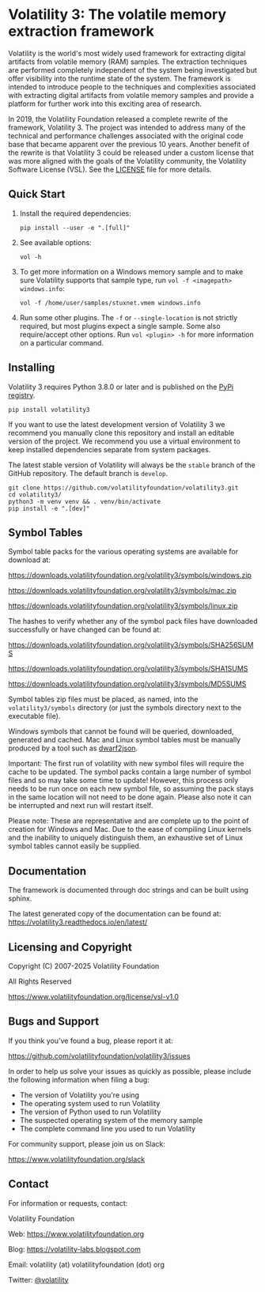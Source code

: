 # Volatility 3: The volatile memory extraction framework

Volatility is the world's most widely used framework for extracting digital
artifacts from volatile memory (RAM) samples. The extraction techniques are
performed completely independent of the system being investigated but offer
visibility into the runtime state of the system. The framework is intended
to introduce people to the techniques and complexities associated with
extracting digital artifacts from volatile memory samples and provide a
platform for further work into this exciting area of research.

In 2019, the Volatility Foundation released a complete rewrite of the
framework, Volatility 3. The project was intended to address many of the
technical and performance challenges associated with the original
code base that became apparent over the previous 10 years. Another benefit
of the rewrite is that Volatility 3 could be released under a custom
license that was more aligned with the goals of the Volatility community,
the Volatility Software License (VSL). See the
[LICENSE](https://www.volatilityfoundation.org/license/vsl-v1.0) file for
more details.

## Quick Start

1. Install the required dependencies:

    ```shell
    pip install --user -e ".[full]"
    ```

2. See available options:

    ```shell
    vol -h
    ```

3. To get more information on a Windows memory sample and to make sure Volatility supports that sample type, run `vol -f <imagepath> windows.info`:

    ```shell
    vol -f /home/user/samples/stuxnet.vmem windows.info
    ```

4. Run some other plugins. The `-f` or `--single-location` is not strictly required, but most plugins expect a single sample.
Some also require/accept other options.  Run `vol <plugin> -h` for more information on a particular command.

## Installing

Volatility 3 requires Python 3.8.0 or later and is published on the [PyPi registry](https://pypi.org/project/volatility3).

```shell
pip install volatility3
```

If you want to use the latest development version of Volatility 3 we recommend you manually clone this repository and install an editable version of the project.
We recommend you use a virtual environment to keep installed dependencies separate from system packages.

The latest stable version of Volatility will always be the `stable` branch of the GitHub repository. The default branch is `develop`.

```shell
git clone https://github.com/volatilityfoundation/volatility3.git
cd volatility3/
python3 -m venv venv && . venv/bin/activate
pip install -e ".[dev]"
```

## Symbol Tables

Symbol table packs for the various operating systems are available for download at:

<https://downloads.volatilityfoundation.org/volatility3/symbols/windows.zip>

<https://downloads.volatilityfoundation.org/volatility3/symbols/mac.zip>

<https://downloads.volatilityfoundation.org/volatility3/symbols/linux.zip>

The hashes to verify whether any of the symbol pack files have downloaded successfully or have changed can be found at:

<https://downloads.volatilityfoundation.org/volatility3/symbols/SHA256SUMS>

<https://downloads.volatilityfoundation.org/volatility3/symbols/SHA1SUMS>

<https://downloads.volatilityfoundation.org/volatility3/symbols/MD5SUMS>

Symbol tables zip files must be placed, as named, into the `volatility3/symbols` directory (or just the symbols directory next to the executable file).

Windows symbols that cannot be found will be queried, downloaded, generated and cached.  Mac and Linux symbol tables must be manually produced by a tool such as [dwarf2json](https://github.com/volatilityfoundation/dwarf2json).

Important: The first run of volatility with new symbol files will require the cache to be updated.  The symbol packs contain a large number of symbol files and so may take some time to update!
However, this process only needs to be run once on each new symbol file, so assuming the pack stays in the same location will not need to be done again.  Please also note it can be interrupted and next run will restart itself.

Please note: These are representative and are complete up to the point of creation for Windows and Mac.  Due to the ease of compiling Linux kernels and the inability to uniquely distinguish them, an exhaustive set of Linux symbol tables cannot easily be supplied.

## Documentation

The framework is documented through doc strings and can be built using sphinx.

The latest generated copy of the documentation can be found at: <https://volatility3.readthedocs.io/en/latest/>

## Licensing and Copyright

Copyright (C) 2007-2025 Volatility Foundation

All Rights Reserved

<https://www.volatilityfoundation.org/license/vsl-v1.0>

## Bugs and Support

If you think you've found a bug, please report it at:

<https://github.com/volatilityfoundation/volatility3/issues>

In order to help us solve your issues as quickly as possible,
please include the following information when filing a bug:

- The version of Volatility you're using
- The operating system used to run Volatility
- The version of Python used to run Volatility
- The suspected operating system of the memory sample
- The complete command line you used to run Volatility

For community support, please join us on Slack:

<https://www.volatilityfoundation.org/slack>

## Contact

For information or requests, contact:

Volatility Foundation

Web: <https://www.volatilityfoundation.org>

Blog:     <https://volatility-labs.blogspot.com>

Email: volatility (at) volatilityfoundation (dot) org

Twitter: [@volatility](https://twitter.com/volatility)
